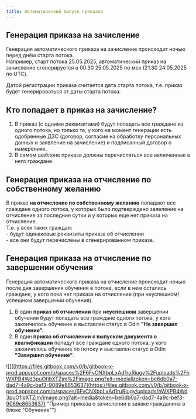 ```yaml
---
title: Автоматический выпуск приказов
---
```


## Генерация приказа на зачисление

Генерация автоматического приказа на зачисление  происходит ночью перед днём старта потока.\
Например, старт потока 25.05.2025,  автоматический приказ на зачисление сгенерируется в 00.30 25.05.2025 по мск (21.30 24.05.2025 по UTC).

Датой регистрации приказа считается дата старта потока, т.е. приказ будет генерироваться от даты старта потока.

## Кто попадает в приказ на зачисление?

1. В  приказ (с одними реквизитами) будут попадать все граждане из одного потока, но только те, у кого на момент генерации есть одобренные ДЗС (договор, согласие на обработку персональных данных и заявление на зачисление) и подписанный договор о намерениях.
2. В самом шаблоне приказа должны перечисляться все включенные в него граждане.

## Генерация приказа **на отчисление по собственному желанию**

В приказ **на отчисление по собственному желанию**  попадают  все граждане одного потока, у которых было подтверждено заявление на отчисление за последние сутки и у которых еще нет приказа на отчисление.\
Т.е. у всех таких граждан:\
\- будут одинаковые реквизиты приказа об отчислении\
\- все они будут перечислены в сгенерированном приказе.

## Генерация приказа **на отчисление по завершении обучения**

Генерация автоматического приказа на отчисление  происходит ночью после дня завершения обучения в потоке, если в нем остались граждане, у кого пока нет приказа на отчисление (при неуспешном/успешном завершении обучения).

1. В один **приказ об отчислении** при **неуспешном** завершении обучения  будут попадать  все граждане одного потока, у кого закончилось обучение и выставлен статус в Odin  **"Не завершил обучение".**
2. В один **приказ об отчислении** **с выпуском документа о квалификации**  попадут  все граждане одного потока, у кого закончилось обучение по потоку и выставлен статус в Odin **"Завершил обучение"**.

!\[\]([https://files.gitbook.com/v0/b/gitbook-x-prod.appspot.com/o/spaces%2F6FvCNXbpLxAd1ruRiugy%2Fuploads%2FhWXPB4Wd3puOfibXTZjm%2Fimage.png?alt=media&token=be6db0a7-dad7-4a9c-bef3-9089e8653637](https://files.gitbook.com/v0/b/gitbook-x-prod.appspot.com/o/spaces/6FvCNXbpLxAd1ruRiugy/uploads/hWXPB4Wd3puOfibXTZjm/image.png?alt=media&token=be6db0a7-dad7-4a9c-bef3-9089e8653637) "Пример приказа о зачислении в заявке гражданина в блоке "Обучение"")
